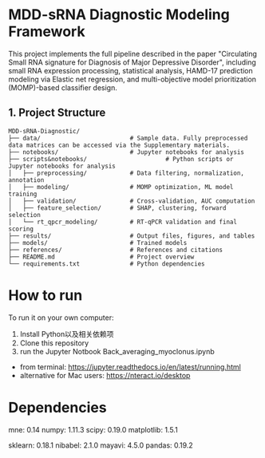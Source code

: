 # MDD-sRNA Diagnostic Modeling Framework

This project implements the full pipeline described in the paper "Circulating Small RNA signature for Diagnosis of Major Depressive Disorder", including small RNA expression processing, statistical analysis, HAMD-17 prediction modeling via Elastic net regression, and multi-objective model prioritization (MOMP)-based classifier design.  

## 1. Project Structure
```
MDD-sRNA-Diagnostic/
├── data/                         # Sample data. Fully preprocessed data matrices can be accessed via the Supplementary materials.
├── notebooks/                    # Jupyter notebooks for analysis
├── scripts&notebooks/                      # Python scripts or Jupyter notebooks for analysis
│   ├── preprocessing/            # Data filtering, normalization, annotation
│   ├── modeling/                 # MOMP optimization, ML model training
│   ├── validation/               # Cross-validation, AUC computation
│   ├── feature_selection/        # SHAP, clustering, forward selection
│   └── rt_qpcr_modeling/         # RT-qPCR validation and final scoring
├── results/                      # Output files, figures, and tables
├── models/                       # Trained models
├── references/                   # References and citations
├── README.md                     # Project overview
└── requirements.txt              # Python dependencies
```
# How to run  

To run it on your own computer: 
1. Install Python以及相关依赖项
3. Clone this repository
4. run the Jupyter Notbook Back_averaging_myoclonus.ipynb
  - from terminal: https://jupyter.readthedocs.io/en/latest/running.html
  - alternative for Mac users: https://nteract.io/desktop

# Dependencies
mne:           0.14
numpy:         1.11.3
scipy:         0.19.0
matplotlib:    1.5.1

sklearn:       0.18.1
nibabel:       2.1.0
mayavi:        4.5.0
pandas:        0.19.2
